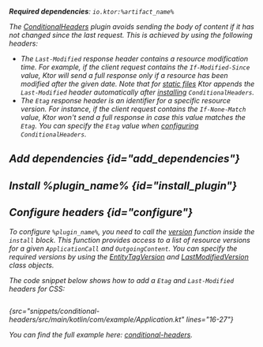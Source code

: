 [//]: # (title: Conditional headers)

<var name="artifact_name" value="ktor-server-conditional-headers"/>
<var name="package_name" value="io.ktor.server.plugins.conditionalheaders"/>
<var name="plugin_name" value="ConditionalHeaders"/>

<tldr>
<p>
<b>Required dependencies</b>: <code>io.ktor:%artifact_name%</code>
</p>
<var name="example_name" value="conditional-headers"/>
<include src="lib.xml" include-id="download_example"/>
</tldr>

The [ConditionalHeaders](https://api.ktor.io/ktor-server/ktor-server-plugins/ktor-server-conditional-headers/io.ktor.server.plugins.conditionalheaders/-conditional-headers.html) plugin avoids sending the body of content if it has not changed since the last request. This is achieved by using the following headers:
* The `Last-Modified` response header contains a resource modification time. For example, if the client request contains the `If-Modified-Since` value, Ktor will send a full response only if a resource has been modified after the given date. Note that for [static files](Serving_Static_Content.md) Ktor appends the `Last-Modified` header automatically after [installing](#install_plugin) `ConditionalHeaders`.
* The `Etag` response header is an identifier for a specific resource version. For instance, if the client request contains the `If-None-Match` value, Ktor won't send a full response in case this value matches the `Etag`. You can specify the `Etag` value when [configuring](#configure) `ConditionalHeaders`.

## Add dependencies {id="add_dependencies"}

<include src="lib.xml" include-id="add_ktor_artifact_intro"/>
<include src="lib.xml" include-id="add_ktor_artifact"/>

## Install %plugin_name% {id="install_plugin"}

<include src="lib.xml" include-id="install_plugin"/>


## Configure headers {id="configure"}

To configure `%plugin_name%`, you need to call the [version](https://api.ktor.io/ktor-server/ktor-server-plugins/ktor-server-conditional-headers/io.ktor.server.plugins.conditionalheaders/-conditional-headers-config/version.html) function inside the `install` block. This function provides access to a list of resource versions for a given `ApplicationCall` and `OutgoingContent`. You can specify the required versions by using the [EntityTagVersion](https://api.ktor.io/ktor-http/io.ktor.http.content/-entity-tag-version/index.html) and [LastModifiedVersion](https://api.ktor.io/ktor-http/io.ktor.http.content/-last-modified-version/index.html) class objects.

The code snippet below shows how to add a `Etag` and `Last-Modified` headers for CSS:
```kotlin
```
{src="snippets/conditional-headers/src/main/kotlin/com/example/Application.kt" lines="16-27"}

You can find the full example here: [conditional-headers](https://github.com/ktorio/ktor-documentation/tree/%current-branch%/codeSnippets/snippets/conditional-headers).
